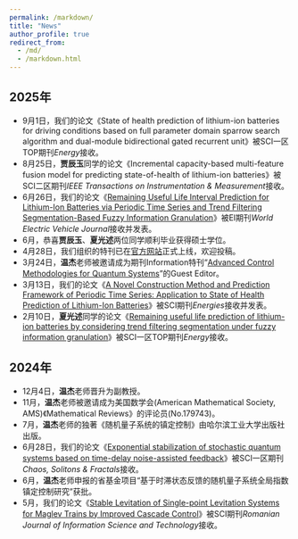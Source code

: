 ```yaml
---
permalink: /markdown/
title: "News"
author_profile: true
redirect_from: 
  - /md/
  - /markdown.html
---
```


## 2025年

* 9月1日，我们的论文《State of health prediction of lithium-ion batteries for driving conditions based on full parameter domain sparrow search algorithm and dual-module bidirectional gated recurrent unit》被SCI一区TOP期刊*Energy*接收。
* 8月25日，**贾辰玉**同学的论文《Incremental capacity-based multi-feature fusion model for predicting state-of-health of lithium-ion batteries》被SCI二区期刊*IEEE Transactions on Instrumentation & Measurement*接收。
* 6月26日，我们的论文《[Remaining Useful Life Interval Prediction for Lithium-Ion Batteries via Periodic Time Series and Trend Filtering Segmentation-Based Fuzzy Information Granulation](https://doi.org/10.3390/wevj16070356)》被EI期刊*World Electric Vehicle Journal*接收并发表。
* 6月，恭喜**贾辰玉**、**夏光述**两位同学顺利毕业获得硕士学位。
* 4月28日，我们组织的特刊已在[官方网站](https://www.mdpi.com/journal/information/special_issues/WH0YS8QM8K)正式上线，欢迎投稿。
* 3月24日，**温杰**老师被邀请成为期刊Information特刊“[Advanced Control Methodologies for Quantum Systems](https://www.mdpi.com/journal/information/special_issues/WH0YS8QM8K)”的Guest Editor。
* 3月13日，我们的论文《[A Novel Construction Method and Prediction Framework of Periodic Time Series: Application to State of Health Prediction of Lithium-Ion Batteries](https://doi.org/10.3390/en18061438)》被SCI期刊*Energies*接收并发表。
* 2月10日，**夏光述**同学的论文《[Remaining useful life prediction of lithium-ion batteries by considering trend filtering segmentation under fuzzy information granulation](https://doi.org/10.1016/j.energy.2025.134810)》被SCI一区TOP期刊*Energy*接收。

## 2024年

* 12月4日，**温杰**老师晋升为副教授。
* 11月，**温杰**老师被邀请成为美国数学会(American Mathematical Society, AMS)《Mathematical Reviews》的评论员(No.179743)。
* 7月，**温杰**老师的独著《随机量子系统的镇定控制》由哈尔滨工业大学出版社出版。
* 6月28日，我们的论文《[Exponential stabilization of stochastic quantum systems based on time-delay noise-assisted feedback](https://doi.org/10.1016/j.chaos.2024.115228)》被SCI一区期刊*Chaos, Solitons & Fractals*接收。
* 6月，**温杰**老师申报的省基金项目“基于时滞状态反馈的随机量子系统全局指数镇定控制研究”获批。
* 5月，我们的论文《[Stable Levitation of Single-point Levitation Systems for Maglev Trains by Improved Cascade Control](https://doi.org/10.59277/ROMJIST.2024.3-4.08)》被SCI期刊*Romanian Journal of Information Science and Technology*接收。
